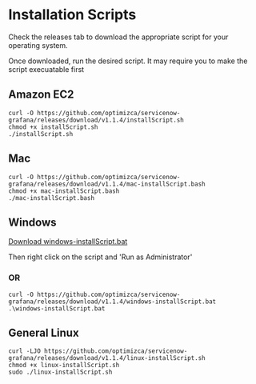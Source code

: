 # Installation Scripts

Check the releases tab to download the appropriate script for your operating system.

Once downloaded, run the desired script. It may require you to make the script execuatable first

## Amazon EC2
```
curl -O https://github.com/optimizca/servicenow-grafana/releases/download/v1.1.4/installScript.sh
chmod +x installScript.sh
./installScript.sh
```

## Mac
```
curl -O https://github.com/optimizca/servicenow-grafana/releases/download/v1.1.4/mac-installScript.bash
chmod +x mac-installScript.bash
./mac-installScript.bash
```

## Windows
[Download windows-installScript.bat](https://github.com/optimizca/servicenow-grafana/releases/download/v1.1.4/windows-installScript.bat)

Then right click on the script and 'Run as Administrator'

### OR

```
curl -O https://github.com/optimizca/servicenow-grafana/releases/download/v1.1.4/windows-installScript.bat
.\windows-installScript.bat
```

## General Linux
```
curl -LJO https://github.com/optimizca/servicenow-grafana/releases/download/v1.1.4/linux-installScript.sh
chmod +x linux-installScript.sh
sudo ./linux-installScript.sh
```